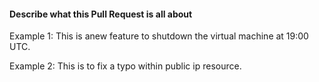 #### Describe what this Pull Request is all about

Example 1: This is anew feature to shutdown the virtual machine at 19:00 UTC.

Example 2: This is to fix a typo within public ip resource.
